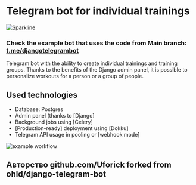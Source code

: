 # Telegram bot for individual trainings

[![Sparkline](https://stars.medv.io/ohld/django-telegram-bot.svg)](https://stars.medv.io/ohld/django-telegram-bot)


### Check the example bot that uses the code from Main branch: [t.me/djangotelegrambot](https://t.me/djangotelegrambot)
Telegram bot with the ability to create individual trainings and training groups. Thanks to the benefits of the Django admin panel, it is possible to personalize workouts for a person or a group of people.

## Used technologies

* Database: Postgres
* Admin panel (thanks to [Django]
* Background jobs using [Celery]
* [Production-ready] deployment using [Dokku]
* Telegram API usage in pooling or [webhook mode]


![example workflow](https://github.com/Uforick/django-telegram-bot/tree/main/.github/workflows/dokku.yml/badge.svg)

Авторство github.com/Uforick
forked from ohld/django-telegram-bot
---

